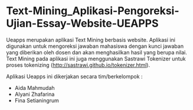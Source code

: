 # Text-Mining_Aplikasi-Pengoreksi-Ujian-Essay-Website-UEAPPS
Ueapps merupakan aplikasi Text Mining berbasis website. Aplikasi ini digunakan untuk mengoreksi jawaban mahasiswa dengan kunci jawaban yang diberikan oleh dosen dan akan menghasilkan hasil yang berupa nilai.
Text Mining pada aplikasi ini juga menggunakan Sastrawi Tokenizer untuk proses tokenizing (http://sastrawi.github.io/tokenizer.html).

Aplikasi Ueapps ini dikerjakan secara tim/berkelompok :
- Aida Mahmudah
- Alyani Zhafarina
- Fina Setianingrum

